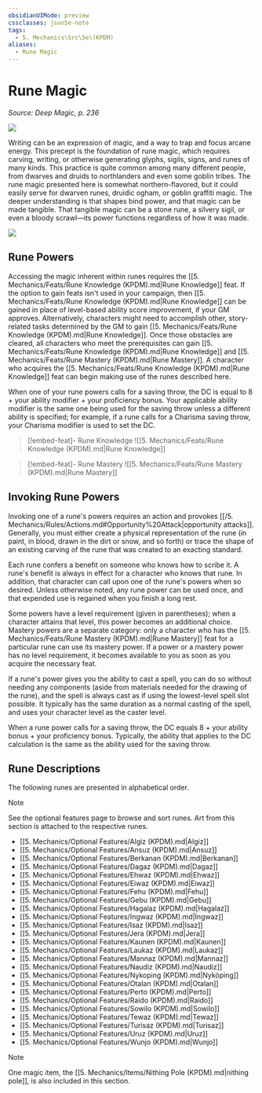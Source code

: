 ```yaml
---
obsidianUIMode: preview
cssclasses: json5e-note
tags:
  - 5. Mechanics\Src\5e\(KPDM)
aliases:
  - Rune Magic
---
```

# Rune Magic
*Source: Deep Magic, p. 236* 

![](https://raw.githubusercontent.com/TheGiddyLimit/homebrew/master/_img/KPDM/full/001-0765.webp#center)

Writing can be an expression of magic, and a way to trap and focus arcane energy. This precept is the foundation of rune magic, which requires carving, writing, or otherwise generating glyphs, sigils, signs, and runes of many kinds. This practice is quite common among many different people, from dwarves and druids to northlanders and even some goblin tribes. The rune magic presented here is somewhat northern-flavored, but it could easily serve for dwarven runes, druidic ogham, or goblin graffiti magic. The deeper understanding is that shapes bind power, and that magic can be made tangible. That tangible magic can be a stone rune, a silvery sigil, or even a bloody scrawl—its power functions regardless of how it was made.

![](https://raw.githubusercontent.com/TheGiddyLimit/homebrew/master/_img/KPDM/0079.webp#center)

## Rune Powers

Accessing the magic inherent within runes requires the [[5. Mechanics/Feats/Rune Knowledge (KPDM).md\|Rune Knowledge]] feat. If the option to gain feats isn't used in your campaign, then [[5. Mechanics/Feats/Rune Knowledge (KPDM).md\|Rune Knowledge]] can be gained in place of level-based ability score improvement, if your GM approves. Alternatively, characters might need to accomplish other, story-related tasks determined by the GM to gain [[5. Mechanics/Feats/Rune Knowledge (KPDM).md\|Rune Knowledge]]. Once those obstacles are cleared, all characters who meet the prerequisites can gain [[5. Mechanics/Feats/Rune Knowledge (KPDM).md\|Rune Knowledge]] and [[5. Mechanics/Feats/Rune Mastery (KPDM).md\|Rune Mastery]]. A character who acquires the [[5. Mechanics/Feats/Rune Knowledge (KPDM).md\|Rune Knowledge]] feat can begin making use of the runes described here.

When one of your rune powers calls for a saving throw, the DC is equal to 8 + your ability modifier + your proficiency bonus. Your applicable ability modifier is the same one being used for the saving throw unless a different ability is specified; for example, if a rune calls for a Charisma saving throw, your Charisma modifier is used to set the DC.

> [!embed-feat]- Rune Knowledge
> ![[5. Mechanics/Feats/Rune Knowledge (KPDM).md\|Rune Knowledge]]

> [!embed-feat]- Rune Mastery
> ![[5. Mechanics/Feats/Rune Mastery (KPDM).md\|Rune Mastery]]

## Invoking Rune Powers

Invoking one of a rune's powers requires an action and provokes [[/5. Mechanics/Rules/Actions.md#Opportunity%20Attack\|opportunity attacks]]. Generally, you must either create a physical representation of the rune (in paint, in blood, drawn in the dirt or snow, and so forth) or trace the shape of an existing carving of the rune that was created to an exacting standard.

Each rune confers a benefit on someone who knows how to scribe it. A rune's benefit is always in effect for a character who knows that rune. In addition, that character can call upon one of the rune's powers when so desired. Unless otherwise noted, any rune power can be used once, and that expended use is regained when you finish a long rest.

Some powers have a level requirement (given in parentheses); when a character attains that level, this power becomes an additional choice. Mastery powers are a separate category: only a character who has the [[5. Mechanics/Feats/Rune Mastery (KPDM).md\|Rune Mastery]] feat for a particular rune can use its mastery power. If a power or a mastery power has no level requirement, it becomes available to you as soon as you acquire the necessary feat.

If a rune's power gives you the ability to cast a spell, you can do so without needing any components (aside from materials needed for the drawing of the rune), and the spell is always cast as if using the lowest-level spell slot possible. It typically has the same duration as a normal casting of the spell, and uses your character level as the caster level.

When a rune power calls for a saving throw, the DC equals 8 + your ability bonus + your proficiency bonus. Typically, the ability that applies to the DC calculation is the same as the ability used for the saving throw.

## Rune Descriptions

The following runes are presented in alphabetical order.

> [!note]
> See the optional features page to browse and sort runes. Art from this section is attached to the respective runes.

- [[5. Mechanics/Optional Features/Algiz (KPDM).md\|Algiz]]  
- [[5. Mechanics/Optional Features/Ansuz (KPDM).md\|Ansuz]]  
- [[5. Mechanics/Optional Features/Berkanan (KPDM).md\|Berkanan]]  
- [[5. Mechanics/Optional Features/Dagaz (KPDM).md\|Dagaz]]  
- [[5. Mechanics/Optional Features/Ehwaz (KPDM).md\|Ehwaz]]  
- [[5. Mechanics/Optional Features/Eiwaz (KPDM).md\|Eiwaz]]  
- [[5. Mechanics/Optional Features/Fehu (KPDM).md\|Fehu]]  
- [[5. Mechanics/Optional Features/Gebu (KPDM).md\|Gebu]]  
- [[5. Mechanics/Optional Features/Hagalaz (KPDM).md\|Hagalaz]]  
- [[5. Mechanics/Optional Features/Ingwaz (KPDM).md\|Ingwaz]]  
- [[5. Mechanics/Optional Features/Isaz (KPDM).md\|Isaz]]  
- [[5. Mechanics/Optional Features/Jera (KPDM).md\|Jera]]  
- [[5. Mechanics/Optional Features/Kaunen (KPDM).md\|Kaunen]]  
- [[5. Mechanics/Optional Features/Laukaz (KPDM).md\|Laukaz]]  
- [[5. Mechanics/Optional Features/Mannaz (KPDM).md\|Mannaz]]  
- [[5. Mechanics/Optional Features/Naudiz (KPDM).md\|Naudiz]]  
- [[5. Mechanics/Optional Features/Nykoping (KPDM).md\|Nyköping]]  
- [[5. Mechanics/Optional Features/Otalan (KPDM).md\|Otalan]]  
- [[5. Mechanics/Optional Features/Perto (KPDM).md\|Perto]]  
- [[5. Mechanics/Optional Features/Raido (KPDM).md\|Raido]]  
- [[5. Mechanics/Optional Features/Sowilo (KPDM).md\|Sowilo]]  
- [[5. Mechanics/Optional Features/Tewaz (KPDM).md\|Tewaz]]  
- [[5. Mechanics/Optional Features/Turisaz (KPDM).md\|Turisaz]]  
- [[5. Mechanics/Optional Features/Uruz (KPDM).md\|Uruz]]  
- [[5. Mechanics/Optional Features/Wunjo (KPDM).md\|Wunjo]]  

> [!note]
> One magic item, the [[5. Mechanics/Items/Nithing Pole (KPDM).md\|nithing pole]], is also included in this section.
